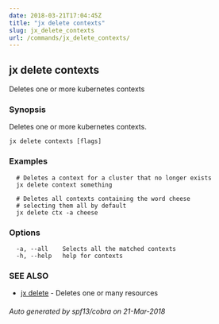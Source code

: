 ```yaml
---
date: 2018-03-21T17:04:45Z
title: "jx delete contexts"
slug: jx_delete_contexts
url: /commands/jx_delete_contexts/
---
```

## jx delete contexts

Deletes one or more kubernetes contexts

### Synopsis

Deletes one or more kubernetes contexts.

```
jx delete contexts [flags]
```

### Examples

```
  # Deletes a context for a cluster that no longer exists
  jx delete context something
  
  # Deletes all contexts containing the word cheese
  # selecting them all by default
  jx delete ctx -a cheese
```

### Options

```
  -a, --all    Selects all the matched contexts
  -h, --help   help for contexts
```

### SEE ALSO

* [jx delete](/commands/jx_delete/)	 - Deletes one or many resources

###### Auto generated by spf13/cobra on 21-Mar-2018
